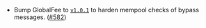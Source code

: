 - Bump GlobalFee to [`v1.0.1`](https://github.com/noble-assets/globalfee/releases/tag/v1.0.1) to harden mempool checks of bypass messages. ([#582](https://github.com/noble-assets/noble/pull/582))
